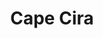 ---
artist: K-LONE
title: 'Cape Cira'
apple_link: 'https://music.apple.com/us/album/cape-cira/1500881384'
link: 'https://www.dropbox.com/s/yfm44za9ib6tbka/KLONE.zip?dl=1'
content: "In an effort to escape a dreary winter, K-Lone dove into the tropics on his debut LP, _Cape Cira_, a balmy mix of dreamy UK club styles gilded with sparkling ambiance. Following up on the dancefloor destruction of 2019's [_Sine Language_](https://music.apple.com/us/album/sine-language-ep/1460859837), K-Lone's move to the equator is a savvy move given that _Cape Cira_ works in essentially every setting. The summery escapism shines through on opener \"Yelli\" and maintains it's lit-from-within lustre up until the last note. As warmer temperatures arrive, watch _Cape Cira_ become one of your frequent companions.\n"
new_image: ../assets/FFWD/klone.jpg
published_date: '2020-04-27T03:34:08.000Z'
---